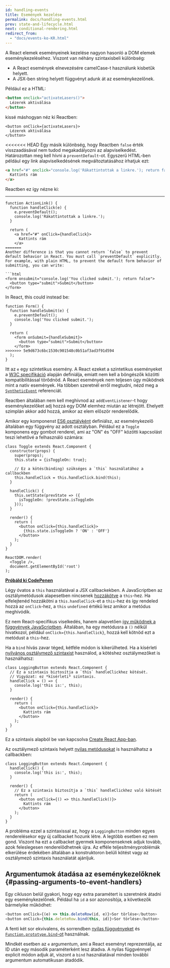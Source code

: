 ```yaml
---
id: handling-events
title: Események kezelése
permalink: docs/handling-events.html
prev: state-and-lifecycle.html
next: conditional-rendering.html
redirect_from:
  - "docs/events-ko-KR.html"
---
```


A React elemek eseményeinek kezelése nagyon hasonló a DOM elemek eseménykezeléséhez. Viszont van néhány szintaxisbeli különbség: 

* A React események elnevezésére camelCase-t használunk kisbetűk helyett.
* A JSX-ben string helyett függvényt adunk át az eseménykezelőnek.

Például ez a HTML:

```html
<button onclick="activateLasers()">
  Lézerek aktiválása
</button>
```

kissé máshogyan néz ki Reactben:

```js{1}
<button onClick={activateLasers}>
  Lézerek aktiválása
</button>
```

<<<<<<< HEAD
Egy másik különbség, hogy Reactben `false` érték visszaadásával nem tudod megakadályozni az alapviselkedést. Határozottan meg kell hívni a `preventDefault`-ot. Egyszerű HTML-ben például egy link alapviselkedésének megváltoztatásához írhatjuk ezt:

```html
<a href="#" onclick="console.log('Rákattintottak a linkre.'); return false">
  Kattints rám
</a>
```

Reactben ez így nézne ki:
****
```js{2-5,8}
function ActionLink() {
  function handleClick(e) {
    e.preventDefault();
    console.log('Rákattintottak a linkre.');
  }

  return (
    <a href="#" onClick={handleClick}>
      Kattints rám
    </a>
=======
Another difference is that you cannot return `false` to prevent default behavior in React. You must call `preventDefault` explicitly. For example, with plain HTML, to prevent the default form behavior of submitting, you can write:

```html
<form onsubmit="console.log('You clicked submit.'); return false">
  <button type="submit">Submit</button>
</form>
```

In React, this could instead be:

```js{3}
function Form() {
  function handleSubmit(e) {
    e.preventDefault();
    console.log('You clicked submit.');
  }

  return (
    <form onSubmit={handleSubmit}>
      <button type="submit">Submit</button>
    </form>
>>>>>>> 5e9d673c6bc1530c901548c0b51af3ad3f91d594
  );
}
```

Itt az `e` egy szintetikus esemény. A React ezeket a szintetikus eseményeket a [W3C specifikáció](https://www.w3.org/TR/DOM-Level-3-Events/) alapján definiálja, emiatt nem kell a böngészők közötti kompatibilitással törődnöd. A React események nem teljesen úgy működnek mint a natív események. Ha többen szeretnél erről megtudni, nézd meg a [`SyntheticEvent`](/docs/events.html) referenciát.

Reactben általában nem kell meghívnod az `addEventListener`-t  hogy eseménykezelőket adj hozzá egy DOM elemhez miután az létrejött. Ehelyett szimplán akkor add hozzá, amikor az elem először renderelődik.

Amikor egy komponenst [ES6 osztályként](https://developer.mozilla.org/en/docs/Web/JavaScript/Reference/Classes) definiálsz, az eseménykezelő általában egy függvény az adott osztályban. Például ez a `Toggle` komponens egy gombot renderel, ami az "ON" és "OFF" közötti kapcsolást teszi lehetővé a felhasználó számára:

```js{6,7,10-14,18}
class Toggle extends React.Component {
  constructor(props) {
    super(props);
    this.state = {isToggleOn: true};

    // Ez a kötés(binding) szükséges a `this` használatához a callbackben
    this.handleClick = this.handleClick.bind(this);
  }

  handleClick() {
    this.setState(prevState => ({
      isToggleOn: !prevState.isToggleOn
    }));
  }

  render() {
    return (
      <button onClick={this.handleClick}>
        {this.state.isToggleOn ? 'ON' : 'OFF'}
      </button>
    );
  }
}

ReactDOM.render(
  <Toggle />,
  document.getElementById('root')
);
```

[**Próbáld ki CodePenen**](https://codepen.io/gaearon/pen/xEmzGg?editors=0010)

Légy óvatos a `this` használatával a JSX callbackekben. A JavaScriptben az osztálymetódusok alapesetben nincsenek [hozzákötve](https://developer.mozilla.org/en/docs/Web/JavaScript/Reference/Global_objects/Function/bind) a `this`-hez. Ha elfelejtenéd hozzákötni a `this.handleClick`-et a `this`-hez és így rendeled hozzá az `onClick`-hez, a `this` `undefined` értékű lesz amikor a metódus meghívódik.

Ez nem React-specifikus viselkedés, hanem alapvetően [így működnek a függvények JavaScriptben](https://www.smashingmagazine.com/2014/01/understanding-javascript-function-prototype-bind/). Általában, ha egy metódusra a `()` nélkül hivatkozol, például `onClick={this.handleClick}`, hozzá kell kötnöd ezt a metódust a `this`-hez.

Ha a `bind` hívás zavar téged, kétféle módon is kikerülheted. Ha a kísérleti [nyilvános osztálymező szintaxist](https://babeljs.io/docs/plugins/transform-class-properties/) használod, a kötéshez osztálymezőket is használhatsz:

```js{2-6}
class LoggingButton extends React.Component {
  // Ez a szintaxis biztosítja a `this` handleClickhez kötését.
  // Vigyázat: ez *kísérleti* szintaxis.
  handleClick = () => {
    console.log('this is:', this);
  }

  render() {
    return (
      <button onClick={this.handleClick}>
        Kattints rám
      </button>
    );
  }
}
```

Ez a szintaxis alapból be van kapcsolva [Create React App-ban](https://github.com/facebookincubator/create-react-app).

Az osztálymező szintaxis helyett [nyilas metódusokat](https://developer.mozilla.org/en/docs/Web/JavaScript/Reference/Functions/Arrow_functions) is használhatsz a callbackben:

```js{7-9}
class LoggingButton extends React.Component {
  handleClick() {
    console.log('this is:', this);
  }

  render() {
    // Ez a szintaxis biztosítja a `this` handleClickhez való kötését
    return (
      <button onClick={() => this.handleClick()}>
        Kattints rám
      </button>
    );
  }
}
```

A probléma ezzel a szintaxissal az, hogy a `LoggingButton` minden egyes renderelésekor egy új callbacket hozunk létre. A legtöbb esetben ez nem gond. Viszont ha ezt a callbacket gyermek komponenseknek adjuk tovább, azok feleslegesen renderelődhetnek újra. Az efféle teljesítményproblémák elkerülése érdekében általában a konstruktoron belüli kötést vagy az osztálymező szintaxis használatát ajánljuk.

## Argumentumok átadása az eseménykezelőknek {#passing-arguments-to-event-handlers}

Egy cikluson belül gyakori, hogy egy extra paramétert is szeretnénk átadni egy eseménykezelőnek. Például ha `id` a sor azonosítója, a következők bármelyike működhet:

```js
<button onClick={(e) => this.deleteRow(id, e)}>Sor törlése</button>
<button onClick={this.deleteRow.bind(this, id)}>Sor törlése</button>
```

A fenti két sor ekvivalens, és sorrendben [nyilas függvényeket](https://developer.mozilla.org/en-US/docs/Web/JavaScript/Reference/Functions/Arrow_functions) és [`Function.prototype.bind`-ot](https://developer.mozilla.org/en-US/docs/Web/JavaScript/Reference/Global_objects/Function/bind) használnak.

Mindkét esetben az `e` argumentum, ami a React eseményt reprezentálja, az ID után egy második paraméterként lesz átadva. A nyilas függvénnyel explicit módon adjuk át, viszont a `bind` használatával minden további argumentum automatikusan átadódik.
